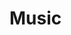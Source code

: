 # Music


<!-- require APlayer -->

<script src="https://cdn.jsdelivr.net/npm/aplayer/dist/APlayer.min.js"></script>
<!-- require MetingJS -->
<script src="https://cdn.jsdelivr.net/npm/meting@2/dist/Meting.min.js"></script>


<br>
<br>
<br>
<br>
<br>

<meting-js
	server="netease"
	type="playlist"
	id="2796323604"
	order="random"
	>
</meting-js>

